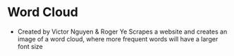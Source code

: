 # Word Cloud
* Created by Victor Nguyen & Roger Ye
Scrapes a website and creates an image of a word cloud, where more frequent words will have a larger font size
